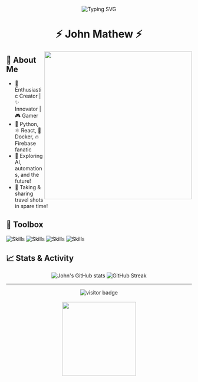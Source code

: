 <p align="center">
  <img src="https://readme-typing-svg.herokuapp.com?font=Fira+Code&weight=500&size=32&duration=2000&pause=500&color=61DAFB&center=true&vCenter=true&multiline=true&width=700&height=80&lines=Hi+there,+I'm+John+Mathew!;Welcome+to+my+GitHub+playground+🏄" alt="Typing SVG">
</p>

<h1 align="center">⚡ John Mathew ⚡</h1>

<img src="https://media.giphy.com/media/3o7aCSPqXE5C6T8tBC/giphy.gif" width="400" align="right" />

## 🚀 About Me
- 🌟 Enthusiastic Creator | ✨ Innovator | 🎮 Gamer
- 🐍 Python, ⚛️ React, 🐳 Docker, 🔥 Firebase fanatic
- 🤖 Exploring AI, automations, and the future!
- 📸 Taking & sharing travel shots in spare time!

## 🧰 Toolbox
![Skills](https://img.shields.io/badge/-Python-3776AB?style=flat-square&logo=python&logoColor=white)
![Skills](https://img.shields.io/badge/-React-61DAFB?style=flat-square&logo=react&logoColor=black)
![Skills](https://img.shields.io/badge/-Docker-2496ED?style=flat-square&logo=docker&logoColor=white)
![Skills](https://img.shields.io/badge/-GitHub-181717?style=flat-square&logo=github&logoColor=white)

## 📈 Stats & Activity
<p align="center">
  <img src="https://github-readme-stats.vercel.app/api?username=JohnAMathew&show_icons=true&theme=radical" alt="John's GitHub stats" />
  <img src="https://github-readme-streak-stats.herokuapp.com?user=JohnAMathew&theme=highcontrast" alt="GitHub Streak" />
</p>



---

<p align="center">
  <img src="https://visitor-badge.glitch.me/badge?page_id=JohnAMathew.JohnAMathew" alt="visitor badge"/>
  <br><br>
  <img src="https://media.giphy.com/media/l1J9ur8zcbL3RdQ5u/giphy.gif" width="200" />
</p>
